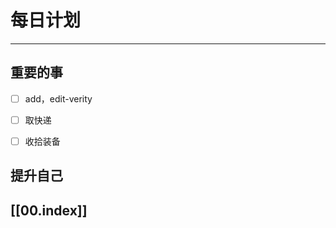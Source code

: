 
# 每日计划
---
## 重要的事

- [ ]  add，edit-verity
- [ ]  取快递
- [ ]  收拾装备



## 提升自己

  



## [[00.index]]










